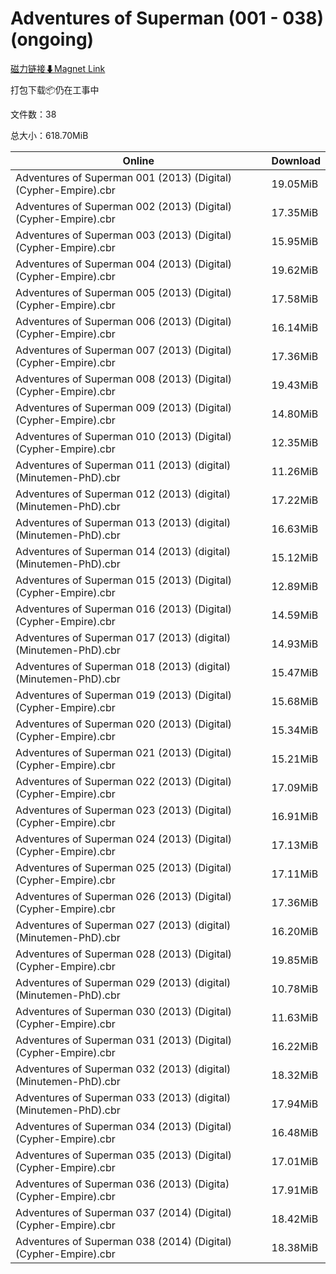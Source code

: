 # Adventures of Superman (001 - 038) (ongoing)

[磁力链接⬇Magnet Link](magnet:?xt=urn:btih:0dc59a1a336506a5b9ca5c777376b555c07b3bd7&dn=Adventures%20of%20Superman%20%28001%20-%20038%29%20%28ongoing%29)

打包下载📦仍在工事中

文件数：38

总大小：618.70MiB

Online | Download
--- | ---
Adventures of Superman 001 (2013) (Digital) (Cypher-Empire).cbr | 19.05MiB
Adventures of Superman 002 (2013) (Digital) (Cypher-Empire).cbr | 17.35MiB
Adventures of Superman 003 (2013) (Digital) (Cypher-Empire).cbr | 15.95MiB
Adventures of Superman 004 (2013) (Digital) (Cypher-Empire).cbr | 19.62MiB
Adventures of Superman 005 (2013) (Digital) (Cypher-Empire).cbr | 17.58MiB
Adventures of Superman 006 (2013) (Digital) (Cypher-Empire).cbr | 16.14MiB
Adventures of Superman 007 (2013) (Digital) (Cypher-Empire).cbr | 17.36MiB
Adventures of Superman 008 (2013) (Digital) (Cypher-Empire).cbr | 19.43MiB
Adventures of Superman 009 (2013) (Digital) (Cypher-Empire).cbr | 14.80MiB
Adventures of Superman 010 (2013) (Digital) (Cypher-Empire).cbr | 12.35MiB
Adventures of Superman 011 (2013) (digital) (Minutemen-PhD).cbr | 11.26MiB
Adventures of Superman 012 (2013) (digital) (Minutemen-PhD).cbr | 17.22MiB
Adventures of Superman 013 (2013) (digital) (Minutemen-PhD).cbr | 16.63MiB
Adventures of Superman 014 (2013) (digital) (Minutemen-PhD).cbr | 15.12MiB
Adventures of Superman 015 (2013) (Digital) (Cypher-Empire).cbr | 12.89MiB
Adventures of Superman 016 (2013) (Digital) (Cypher-Empire).cbr | 14.59MiB
Adventures of Superman 017 (2013) (digital) (Minutemen-PhD).cbr | 14.93MiB
Adventures of Superman 018 (2013) (digital) (Minutemen-PhD).cbr | 15.47MiB
Adventures of Superman 019 (2013) (Digital) (Cypher-Empire).cbr | 15.68MiB
Adventures of Superman 020 (2013) (Digital) (Cypher-Empire).cbr | 15.34MiB
Adventures of Superman 021 (2013) (Digital) (Cypher-Empire).cbr | 15.21MiB
Adventures of Superman 022 (2013) (Digital) (Cypher-Empire).cbr | 17.09MiB
Adventures of Superman 023 (2013) (Digital) (Cypher-Empire).cbr | 16.91MiB
Adventures of Superman 024 (2013) (Digital) (Cypher-Empire).cbr | 17.13MiB
Adventures of Superman 025 (2013) (Digital) (Cypher-Empire).cbr | 17.11MiB
Adventures of Superman 026 (2013) (Digital) (Cypher-Empire).cbr | 17.36MiB
Adventures of Superman 027 (2013) (digital) (Minutemen-PhD).cbr | 16.20MiB
Adventures of Superman 028 (2013) (Digital) (Cypher-Empire).cbr | 19.85MiB
Adventures of Superman 029 (2013) (digital) (Minutemen-PhD).cbr | 10.78MiB
Adventures of Superman 030 (2013) (Digital) (Cypher-Empire).cbr | 11.63MiB
Adventures of Superman 031 (2013) (Digital) (Cypher-Empire).cbr | 16.22MiB
Adventures of Superman 032 (2013) (digital) (Minutemen-PhD).cbr | 18.32MiB
Adventures of Superman 033 (2013) (digital) (Minutemen-PhD).cbr | 17.94MiB
Adventures of Superman 034 (2013) (Digital) (Cypher-Empire).cbr | 16.48MiB
Adventures of Superman 035 (2013) (Digital) (Cypher-Empire).cbr | 17.01MiB
Adventures of Superman 036 (2013) (Digita) (Cypher-Empire).cbr | 17.91MiB
Adventures of Superman 037 (2014) (Digital) (Cypher-Empire).cbr | 18.42MiB
Adventures of Superman 038 (2014) (Digital) (Cypher-Empire).cbr | 18.38MiB